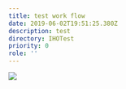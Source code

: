 ```yaml
---
title: test work flow
date: 2019-06-02T19:51:25.380Z
description: test
directory: IHOTest
priority: 0
role: ''
---
```

![](/assets/test-image.png)
